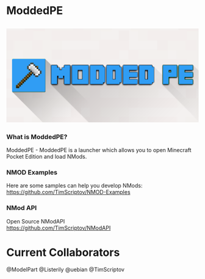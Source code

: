 # ModdedPE
![Screenshot](Art/title_logo.png)
--------

### What is ModdedPE?
ModdedPE - ModdedPE is a launcher which allows you to open Minecraft Pocket Edition and load NMods.

### NMOD Examples
Here are some samples can help you develop NMods:</br>
<https://github.com/TimScriptov/NMOD-Examples>

### NMod API
Open Source NModAPI<br>
<https://github.com/TimScriptov/NModAPI>

# Current Collaborators
@ModelPart @Listerily @uebian @TimScriptov<br>